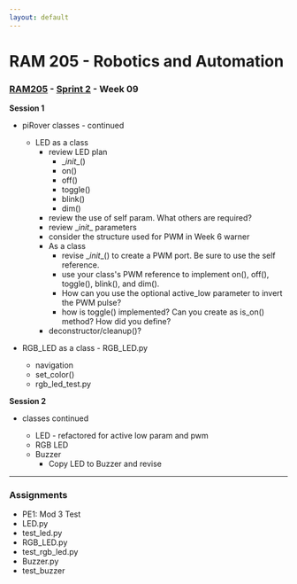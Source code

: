 ```yaml
---
layout: default
---
```


# RAM 205 - Robotics and Automation

### [RAM205](../../) - [Sprint 2](../) - Week 09


**Session 1**

- piRover classes - continued
  - LED as a class
    - review LED plan
      - \__init__()
      - on()
      - off()
      - toggle()
      - blink()
      - dim()
    - review the use of self param. What others are required?
    - review \__init__ parameters
    - consider the structure used for PWM in Week 6 warner
    - As a class
      - revise \__init__() to create a PWM port. Be sure to use the self reference.
      - use your class's PWM reference to implement on(), off(), toggle(), blink(), and dim().
      - How can you use the optional active_low parameter to invert the PWM pulse?
      - how is toggle() implemented? Can you create as is_on() method? How did you define?
    - deconstructor/cleanup()?

- RGB_LED as a class - RGB_LED.py
  - navigation
  - set_color()
  - rgb_led_test.py 

**Session 2**

- classes continued
  - LED - refactored for active low param and pwm
  - RGB LED
  - Buzzer
    - Copy LED to Buzzer and revise


  <!-- - Warner
    - Constructor required LED object and Buzzer object
    - see RGB_LED for example
   -->
---

### Assignments

- PE1: Mod 3 Test
- LED.py 
- test_led.py
- RGB_LED.py
- test_rgb_led.py
- Buzzer.py
- test_buzzer

<!-- 
- Warner.py
- test_warner.py  -->

<!-- - Servo.py
- test_servo.py
- Gimbal.py
- gimbal_test.py -->

